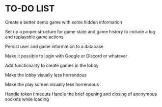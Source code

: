 TO-DO LIST
==========

Create a better demo game with some hidden information

Set up a proper structure for game state and game history to include a log and replayable
game actions

Persist user and game information to a database

Make it possible to login with Google or Discord or whatever

Add functionality to create games in the lobby

Make the lobby visually less horrendous

Make the play screen visually less horrendous

Handle token timeouts
Handle the brief opening and closing of anonymous sockets while loading